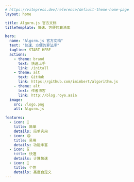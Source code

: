 ```yaml
---
# https://vitepress.dev/reference/default-theme-home-page
layout: home

title: Algorm.js 官方文档
titleTemplate: 快速、方便的算法库

hero:
  name: "Algorm.js 官方文档"
  text: "快速、方便的算法库"
  tagline: START HERE
  actions:
    - theme: brand
      text: 快速上手
      link: /initall
    - theme: alt
      text: GitHub
      link: https://github.com/imimbert/algorithm.js
    - theme: alt
      text: 作者博客
      link: http://blog.royo.asia
  image:
    src: /logo.png
    alt: Algorm.js

features:
  - icon: 🚀
    title: 简单
    details: 简单实用
  - icon: 😃
    title: 易用
    details: 功能丰富
  - icon: ⌛️
    title: 快速
    details: 计算快速
  - icon: 🌈
    title: 个性
    details: 高度自定义
---
```


